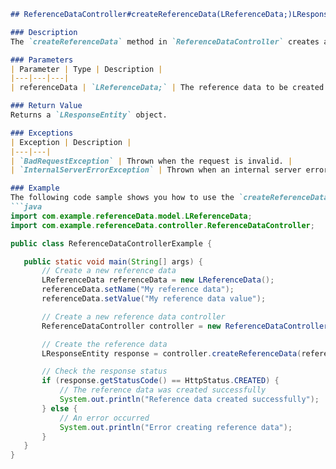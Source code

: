  ```markdown
## ReferenceDataController#createReferenceData(LReferenceData;)LResponseEntity;

### Description
The `createReferenceData` method in `ReferenceDataController` creates a new reference data.

### Parameters
| Parameter | Type | Description |
|---|---|---|
| referenceData | `LReferenceData;` | The reference data to be created. |

### Return Value
Returns a `LResponseEntity` object.

### Exceptions
| Exception | Description |
|---|---|
| `BadRequestException` | Thrown when the request is invalid. |
| `InternalServerErrorException` | Thrown when an internal server error occurs. |

### Example
The following code sample shows you how to use the `createReferenceData` method:
```java
import com.example.referenceData.model.LReferenceData;
import com.example.referenceData.controller.ReferenceDataController;

public class ReferenceDataControllerExample {

    public static void main(String[] args) {
        // Create a new reference data
        LReferenceData referenceData = new LReferenceData();
        referenceData.setName("My reference data");
        referenceData.setValue("My reference data value");

        // Create a new reference data controller
        ReferenceDataController controller = new ReferenceDataController();

        // Create the reference data
        LResponseEntity response = controller.createReferenceData(referenceData);

        // Check the response status
        if (response.getStatusCode() == HttpStatus.CREATED) {
            // The reference data was created successfully
            System.out.println("Reference data created successfully");
        } else {
            // An error occurred
            System.out.println("Error creating reference data");
        }
    }
}
```
